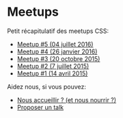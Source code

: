 # Meetups

Petit récapitulatif des meetups CSS:

- [Meetup #5 (04 juillet 2016)](20160704-meetup-05)
- [Meetup #4 (26 janvier 2016)](20160126-meetup-04)
- [Meetup #3 (20 octobre 2015)](20151020-meetup-03)
- [Meetup #2 (7 juillet 2015)](20150707-meetup-02)
- [Meetup #1 (14 avril 2015)](20150414-meetup-01)

Aidez nous, si vous pouvez:

- [Nous accueillir ? (et nous nourrir ?)](https://docs.google.com/forms/d/1eOwaXcvYWV6KdwO_HG8vFt5Y6flEck8vnqF2a89hJCw/viewform?usp=send_form)
- [Proposer un talk](https://docs.google.com/forms/d/1I3meRVbSvFhJrlzSagYeq52nN8TcULP_mmP4QW0PvRg/viewform?usp=send_form)
